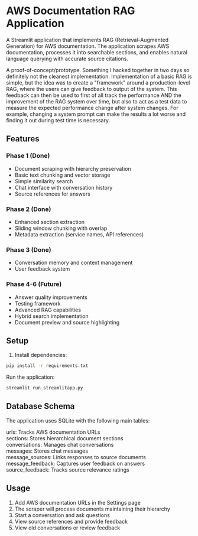 # AWS Documentation RAG Application

A Streamlit application that implements RAG (Retrieval-Augmented Generation) for AWS documentation. The application scrapes AWS documentation, processes it into searchable sections, and enables natural language querying with accurate source citations.

A proof-of-concept/prototype. Something I hacked together in two days so definitely not the cleanest implementation. Implementation of a basic RAG is simple, but the idea was to create a "framework" around a production-level RAG, where the users can give feedback to output of the system. This feedback can then be used to first of all track the performance AND the improvement of the RAG system over time, but also to act as a test data to measure the expected performance change after system changes. For example, changing a system prompt can make the results a lot worse and finding it out during test time is necessary.

## Features

### Phase 1 (Done)
- Document scraping with hierarchy preservation
- Basic text chunking and vector storage
- Simple similarity search
- Chat interface with conversation history
- Source references for answers

### Phase 2 (Done)
- Enhanced section extraction
- Sliding window chunking with overlap
- Metadata extraction (service names, API references)

### Phase 3 (Done)
  - Conversation memory and context management
  - User feedback system

### Phase 4-6 (Future)
- Answer quality improvements
- Testing framework
- Advanced RAG capabilities
- Hybrid search implementation
- Document preview and source highlighting


## Setup

1. Install dependencies:
```bash
pip install -r requirements.txt
```
Run the application:
```bash
streamlit run streamlitapp.py
```

## Database Schema
The application uses SQLite with the following main tables:  

urls: Tracks AWS documentation URLs  
sections: Stores hierarchical document sections  
conversations: Manages chat conversations  
messages: Stores chat messages  
message_sources: Links responses to source documents  
message_feedback: Captures user feedback on answers  
source_feedback: Tracks source relevance ratings  

## Usage

1. Add AWS documentation URLs in the Settings page  
2. The scraper will process documents maintaining their hierarchy  
3. Start a conversation and ask questions  
4. View source references and provide feedback  
5. View old conversations or review feedback  

